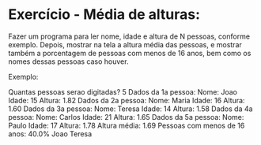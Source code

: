 # Exercício - Média de alturas:

Fazer um programa para ler nome, idade e altura de N pessoas, conforme exemplo. 
Depois, mostrar na tela a altura média das pessoas, e mostrar também a porcentagem de pessoas com menos de 16 anos,
bem como os nomes dessas pessoas caso houver. 

Exemplo:

Quantas pessoas serao digitadas? 5
Dados da 1a pessoa:
Nome: Joao
Idade: 15
Altura: 1.82
Dados da 2a pessoa:
Nome: Maria
Idade: 16
Altura: 1.60
Dados da 3a pessoa:
Nome: Teresa
Idade: 14
Altura: 1.58
Dados da 4a pessoa:
Nome: Carlos
Idade: 21
Altura: 1.65
Dados da 5a pessoa:
Nome: Paulo
Idade: 17
Altura: 1.78
Altura média: 1.69
Pessoas com menos de 16 anos: 40.0%
Joao
Teresa 